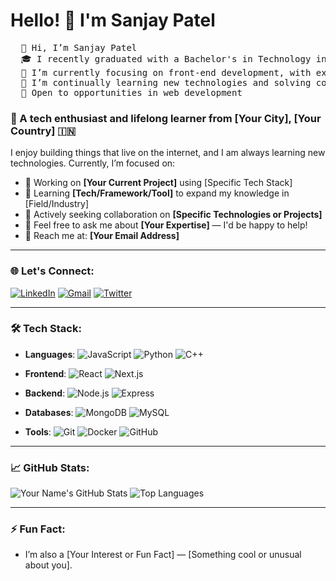 # Hello! 👋 I'm Sanjay Patel

<pre>
  👋 Hi, I’m Sanjay Patel
  🎓 I recently graduated with a Bachelor's in Technology in Mathematics and Computing
  👀 I’m currently focusing on front-end development, with expertise in React.js
  🌱 I’m continually learning new technologies and solving coding challenges
  💼 Open to opportunities in web development
</pre>


<!---
sanjaypatel-01/sanjaypatel-01 is a ✨ special ✨ repository because its `README.md` (this file) appears on your GitHub profile.
You can click the Preview link to take a look at your changes.
--->


### 🚀 A tech enthusiast and lifelong learner from [Your City], [Your Country] 🇮🇳

I enjoy building things that live on the internet, and I am always learning new technologies. Currently, I’m focused on:

- 🔭 Working on **[Your Current Project]** using [Specific Tech Stack]
- 🌱 Learning **[Tech/Framework/Tool]** to expand my knowledge in [Field/Industry]
- 💼 Actively seeking collaboration on **[Specific Technologies or Projects]**
- 💬 Feel free to ask me about **[Your Expertise]** — I'd be happy to help!
- 📧 Reach me at: **[Your Email Address]**

---

### 🌐 Let's Connect:
[![LinkedIn](https://img.shields.io/badge/LinkedIn-0077B5?style=for-the-badge&logo=linkedin&logoColor=white)](https://www.linkedin.com/in/yourprofile)
[![Gmail](https://img.shields.io/badge/Gmail-D14836?style=for-the-badge&logo=gmail&logoColor=white)](mailto:youremail@gmail.com)
[![Twitter](https://img.shields.io/badge/Twitter-1DA1F2?style=for-the-badge&logo=twitter&logoColor=white)](https://twitter.com/yourprofile)

---

### 🛠️ Tech Stack:

- **Languages**: ![JavaScript](https://img.shields.io/badge/JavaScript-F7DF1E?style=flat-square&logo=javascript&logoColor=black) ![Python](https://img.shields.io/badge/Python-3776AB?style=flat-square&logo=python&logoColor=white) ![C++](https://img.shields.io/badge/C++-00599C?style=flat-square&logo=cplusplus&logoColor=white)

- **Frontend**: ![React](https://img.shields.io/badge/React-61DAFB?style=flat-square&logo=react&logoColor=black) ![Next.js](https://img.shields.io/badge/Next.js-000000?style=flat-square&logo=next.js&logoColor=white)

- **Backend**: ![Node.js](https://img.shields.io/badge/Node.js-339933?style=flat-square&logo=nodedotjs&logoColor=white) ![Express](https://img.shields.io/badge/Express-000000?style=flat-square&logo=express&logoColor=white)

- **Databases**: ![MongoDB](https://img.shields.io/badge/MongoDB-47A248?style=flat-square&logo=mongodb&logoColor=white) ![MySQL](https://img.shields.io/badge/MySQL-4479A1?style=flat-square&logo=mysql&logoColor=white)

- **Tools**: ![Git](https://img.shields.io/badge/Git-F05032?style=flat-square&logo=git&logoColor=white) ![Docker](https://img.shields.io/badge/Docker-2496ED?style=flat-square&logo=docker&logoColor=white) ![GitHub](https://img.shields.io/badge/GitHub-181717?style=flat-square&logo=github&logoColor=white)

---

### 📈 GitHub Stats:
![Your Name's GitHub Stats](https://github-readme-stats.vercel.app/api?username=your-username&show_icons=true&theme=tokyonight)
![Top Languages](https://github-readme-stats.vercel.app/api/top-langs/?username=your-username&layout=compact&theme=tokyonight)

---

### ⚡ Fun Fact:
- I’m also a [Your Interest or Fun Fact] — [Something cool or unusual about you].
